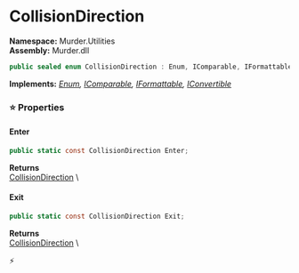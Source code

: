 # CollisionDirection

**Namespace:** Murder.Utilities \
**Assembly:** Murder.dll

```csharp
public sealed enum CollisionDirection : Enum, IComparable, IFormattable, IConvertible
```

**Implements:** _[Enum](https://learn.microsoft.com/en-us/dotnet/api/System.Enum?view=net-7.0), [IComparable](https://learn.microsoft.com/en-us/dotnet/api/System.IComparable?view=net-7.0), [IFormattable](https://learn.microsoft.com/en-us/dotnet/api/System.IFormattable?view=net-7.0), [IConvertible](https://learn.microsoft.com/en-us/dotnet/api/System.IConvertible?view=net-7.0)_

### ⭐ Properties
#### Enter
```csharp
public static const CollisionDirection Enter;
```

**Returns** \
[CollisionDirection](/Murder/Utilities/CollisionDirection.html) \
#### Exit
```csharp
public static const CollisionDirection Exit;
```

**Returns** \
[CollisionDirection](/Murder/Utilities/CollisionDirection.html) \


⚡